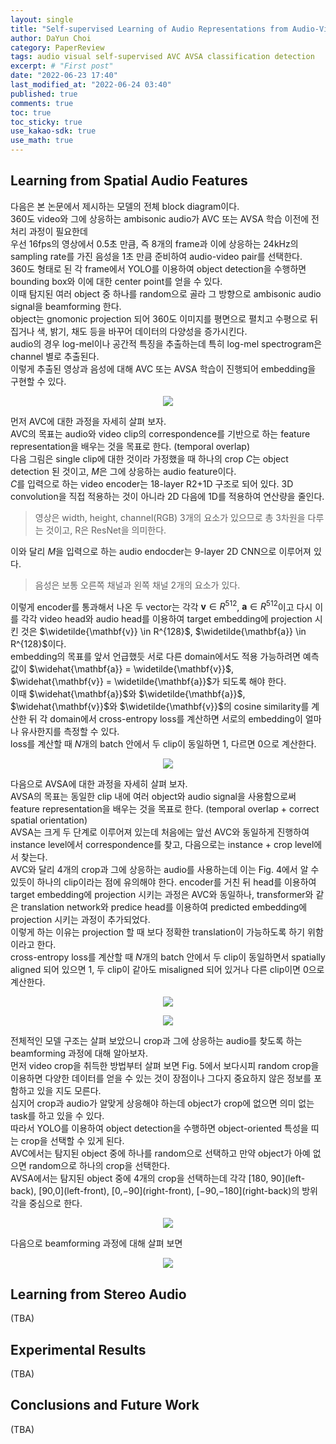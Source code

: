 ```yaml
---
layout: single
title: "Self-supervised Learning of Audio Representations from Audio-Visual Data using Spatial Alignment (2)"
author: DaYun Choi
category: PaperReview
tags: audio visual self-supervised AVC AVSA classification detection
excerpt: # "First post"
date: "2022-06-23 17:40"
last_modified_at: "2022-06-24 03:40"
published: true
comments: true
toc: true
toc_sticky: true
use_kakao-sdk: true
use_math: true
---
```


## Learning from Spatial Audio Features
다음은 본 논문에서 제시하는 모델의 전체 block diagram이다.  
360도 video와 그에 상응하는 ambisonic audio가 AVC 또는 AVSA 학습 이전에 전처리 과정이 필요한데  
우선 16fps의 영상에서 0.5초 만큼, 즉 8개의 frame과 이에 상응하는 24kHz의 sampling rate를 가진 음성을 1초 만큼 준비하여 audio-video pair를 선택한다.  
360도 형태로 된 각 frame에서 YOLO를 이용하여 object detection을 수행하면 bounding box와 이에 대한 center point를 얻을 수 있다.  
이때 탐지된 여러 object 중 하나를 random으로 골라 그 방향으로 ambisonic audio signal을 beamforming 한다.  
object는 gnomonic projection 되어 360도 이미지를 평면으로 펼치고 수평으로 뒤집거나 색, 밝기, 채도 등을 바꾸어 데이터의 다양성을 증가시킨다.  
audio의 경우 log-mel이나 공간적 특징을 추출하는데 특히 log-mel spectrogram은 channel 별로 추출된다.  
이렇게 추출된 영상과 음성에 대해 AVC 또는 AVSA 학습이 진행되어 embedding을 구현할 수 있다.

<p align="center">
    <img src = "https://user-images.githubusercontent.com/74304696/175316934-73d7afbf-f213-44fb-9a71-ec67d9a8ff28.png">
</p>

먼저 AVC에 대한 과정을 자세히 살펴 보자.  
AVC의 목표는 audio와 video clip의 correspondence를 기반으로 하는 feature representation을 배우는 것을 목표로 한다. (temporal overlap)  
다음 그림은 single clip에 대한 것이라 가정했을 때 하나의 crop $C$는 object detection 된 것이고, $M$은 그에 상응하는 audio feature이다.  
$C$를 입력으로 하는 video encoder는 18-layer R2+1D 구조로 되어 있다. 3D convolution을 직접 적용하는 것이 아니라 2D 다음에 1D를 적용하여 연산량을 줄인다.  
> 영상은 width, height, channel(RGB) 3개의 요소가 있으므로 총 3차원을 다루는 것이고, R은 ResNet을 의미한다.

이와 달리 $M$을 입력으로 하는 audio endocder는 9-layer 2D CNN으로 이루어져 있다.  
> 음성은 보통 오른쪽 채널과 왼쪽 채널 2개의 요소가 있다.

이렇게 encoder를 통과해서 나온 두 vector는 각각 $\mathbf{v} \in R^{512}$, $\mathbf{a} \in R^{512}$이고 다시 이를 각각 video head와 audio head를 이용하여 target embedding에 projection 시킨 것은 $\widetilde{\mathbf{v}} \in R^{128}$, $\widetilde{\mathbf{a}} \in R^{128}$이다.  
embedding의 목표를 앞서 언급했듯 서로 다른 domain에서도 적용 가능하려면 예측값이 $\widehat{\mathbf{a}} = \widetilde{\mathbf{v}}$, $\widehat{\mathbf{v}} = \widetilde{\mathbf{a}}$가 되도록 해야 한다.  
이때 $\widehat{\mathbf{a}}$와 $\widetilde{\mathbf{a}}$, $\widehat{\mathbf{v}}$와 $\widetilde{\mathbf{v}}$의 cosine similarity를 계산한 뒤 각 domain에서 cross-entropy loss를 계산하면 서로의 embedding이 얼마나 유사한지를 측정할 수 있다.  
loss를 계산할 때 $N$개의 batch 안에서 두 clip이 동일하면 1, 다르면 0으로 계산한다.

<p align="center">
    <img src = "https://user-images.githubusercontent.com/74304696/175317970-2e8aca98-8438-4ca6-994f-093fced82e0f.png">
</p>

다음으로 AVSA에 대한 과정을 자세히 살펴 보자.  
AVSA의 목표는 동일한 clip 내에 여러 object와 audio signal을 사용함으로써 feature representation을 배우는 것을 목표로 한다. (temporal overlap + correct spatial orientation)  
AVSA는 크게 두 단계로 이루어져 있는데 처음에는 앞선 AVC와 동일하게 진행하여 instance level에서 correspondence를 찾고, 다음으로는 instance + crop level에서 찾는다.  
AVC와 달리 4개의 crop과 그에 상응하는 audio를 사용하는데 이는 Fig. 4에서 알 수 있듯이 하나의 clip이라는 점에 유의해야 한다.
encoder를 거친 뒤 head를 이용하여 target embedding에 projection 시키는 과정은 AVC와 동일하나, transformer와 같은 translation network와 predice head를 이용하여 predicted embedding에 projection 시키는 과정이 추가되었다.  
이렇게 하는 이유는 projection 할 때 보다 정확한 translation이 가능하도록 하기 위함이라고 한다.  
cross-entropy loss를 계산할 때 $N$개의 batch 안에서 두 clip이 동일하면서 spatially aligned 되어 있으면 1, 두 clip이 같아도 misaligned 되어 있거나 다른 clip이면 0으로 계산한다.

<p align="center">
    <img src = "https://user-images.githubusercontent.com/74304696/175317983-7fada214-7980-413f-8f79-958722520d23.png">
</p>

<p align="center">
    <img src = "https://user-images.githubusercontent.com/74304696/175371969-4ecd4148-3399-4b24-a3c7-1433cca1377c.png">
</p>

전체적인 모델 구조는 살펴 보았으니 crop과 그에 상응하는 audio를 찾도록 하는 beamforming 과정에 대해 알아보자.  
먼저 video crop을 취득한 방법부터 살펴 보면 Fig. 5에서 보다시피 random crop을 이용하면 다양한 데이터를 얻을 수 있는 것이 장점이나 그다지 중요하지 않은 정보를 포함하고 있을 지도 모른다.  
심지어 crop과 audio가 알맞게 상응해야 하는데 object가 crop에 없으면 의미 없는 task를 하고 있을 수 있다.  
따라서 YOLO를 이용하여 object detection을 수행하면 object-oriented 특성을 띠는 crop을 선택할 수 있게 된다.  
AVC에서는 탐지된 object 중에 하나를 random으로 선택하고 만약 object가 아예 없으면 random으로 하나의 crop을 선택한다.  
AVSA에서는 탐지된 object 중에 4개의 crop을 선택하는데 각각 \[180, 90\](left-back), \[90,0\](left-front), \[0,−90\](right-front), \[−90,−180\](right-back)의 방위각을 중심으로 한다.  

<p align="center">
    <img src = "https://user-images.githubusercontent.com/74304696/175372012-2b5cdcad-7895-4c8f-a0e6-0a6bff61dcee.png">
</p>

다음으로 beamforming 과정에 대해 살펴 보면 

<p align="center">
    <img src = "https://user-images.githubusercontent.com/74304696/175372038-b5b93ed3-132a-464c-a035-4a57e08abc83.png">
</p>

## Learning from Stereo Audio
(TBA)

## Experimental Results
(TBA)

## Conclusions and Future Work
(TBA)